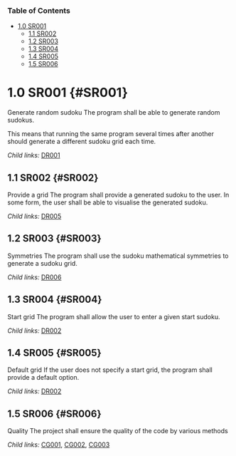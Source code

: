 ### Table of Contents

 * [1.0 SR001](#10-sr001-sr001)
    * [1.1 SR002](#11-sr002-sr002)
    * [1.2 SR003](#12-sr003-sr003)
    * [1.3 SR004](#13-sr004-sr004)
    * [1.4 SR005](#14-sr005-sr005)
    * [1.5 SR006](#15-sr006-sr006)

# 1.0 SR001 {#SR001}

Generate random sudoku
The program shall be able to generate random sudokus.

This means that running the same program several times after another should generate a different sudoku grid each time.

*Child links:* [DR001](DR.md#10-dr001-dr001)

## 1.1 SR002 {#SR002}

Provide a grid
The program shall provide a generated sudoku to the user.
In some form, the user shall be able to visualise the generated sudoku.

*Child links:* [DR005](DR.md#14-dr005-dr005)

## 1.2 SR003 {#SR003}

Symmetries
The program shall use the sudoku mathematical symmetries to generate a sudoku grid.

*Child links:* [DR006](DR.md#15-dr006-dr006)

## 1.3 SR004 {#SR004}

Start grid
The program shall allow the user to enter a given start sudoku.

*Child links:* [DR002](DR.md#11-dr002-dr002)

## 1.4 SR005 {#SR005}

Default grid
If the user does not specify a start grid, the program shall provide a default option.

*Child links:* [DR002](DR.md#11-dr002-dr002)

## 1.5 SR006 {#SR006}

Quality
The project shall ensure the quality of the code by various methods

*Child links:* [CG001](CG.md#10-cg001-cg001), [CG002](CG.md#11-cg002-cg002), [CG003](CG.md#12-cg003-cg003)

